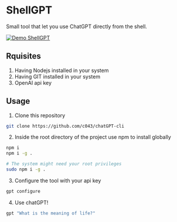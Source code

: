 # ShellGPT

Small tool that let you use ChatGPT directly from the shell.

[![Demo ShellGPT](http://share.gifyoutube.com/KzB6Gb.gif)](https://www.youtube.com/watch?v=_zSZy0t-5gk)

## Rquisites
1. Having Nodejs installed in your system
2. Having GIT installed in your system
3. OpenAI api key

## Usage
1. Clone this repository
```bash
git clone https://github.com/c043/chatGPT-cli
```
2. Inside the root directory of the project use npm to install globally
```bash
npm i
npm i -g .

# The system might need your root privileges
sudo npm i -g .
```
3. Configure the tool with your api key
```bash
gpt configure
```
4. Use chatGPT!
```bash
gpt "What is the meaning of life?"
```
